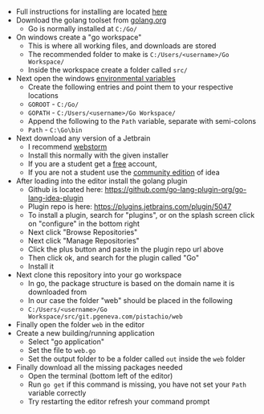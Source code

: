 * Full instructions for installing are located [here](https://golang.org/doc/install)
* Download the golang toolset from [golang.org](https://golang.org/dl/)
  * Go is normally installed at `C:/Go/`
* On windows create a "go workspace"
  * This is where all working files, and downloads are stored
  * The recommended folder to make is `C:/Users/<username>/Go Workspace/`
  * Inside the workspace create a folder called `src/`
* Next open the windows [environmental variables](https://www.java.com/en/download/help/path.xml)
  * Create the following entries and point them to your respective locations
  * `GOROOT` - `C:/Go/`
  * `GOPATH` - `C:/Users/<username>/Go Workspace/`
  * Append the following to the `Path` variable, separate with semi-colons
  * `Path` - `C:\Go\bin`
* Next download any version of a Jetbrain
  * I recommend [webstorm](https://www.jetbrains.com/webstorm/)
  * Install this normally with the given installer
  * If you are a student get a [free](https://www.jetbrains.com/student/) account,
  * If you are not a student use the [community edition](https://www.jetbrains.com/idea/) of idea
* After loading into the editor install the golang plugin
  * Github is located here: https://github.com/go-lang-plugin-org/go-lang-idea-plugin
  * Plugin repo is here: https://plugins.jetbrains.com/plugin/5047
  * To install a plugin, search for "plugins", or on the splash screen click on "configure" in the bottom right
  * Next click "Browse Repositories"
  * Next click "Manage Repositories"
  * Click the plus button and paste in the plugin repo url above
  * Then click ok, and search for the plugin called "Go"
  * Install it
* Next clone this repository into your go workspace
  * In go, the package structure is based on the domain name it is downloaded from
  * In our case the folder "web" should be placed in the following
  * `C:/Users/<username>/Go Workspace/src/git.pgeneva.com/pistachio/web`
* Finally open the folder `web` in the editor
* Create a new building/running application
  * Select "go application"
  * Set the file to `web.go`
  * Set the output folder to be a folder called `out` inside the `web` folder
* Finally download all the missing packages needed
  * Open the terminal (bottom left of the editor)
  * Run `go get` if this command is missing, you have not set your `Path` variable correctly
  * Try restarting the editor refresh your command prompt